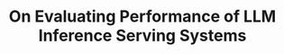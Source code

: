 ---
title: "On Evaluating Performance of LLM Inference Serving Systems"
published: 2025-01-30
authors: "Amey Agrawal, Nitin Kedia, Anmol Agarwal, Jayashree Mohan, Nipun Kwatra, Souvik Kundu, Ramachandran Ramjee, Alexey Tumanov"
description: "Guidelines and checklist for evaluating LLM inference serving systems"
tags: ["LLM Inference", "Evaluation", "Performance", "Benchmarking"]
thumbnail: "/project-list-thumbnails/eval-checklist.png"
links:
  pdf: "https://arxiv.org/pdf/2507.09019"
featured: false
---